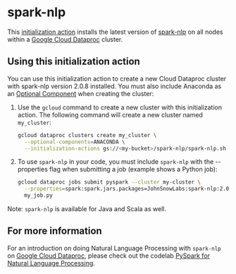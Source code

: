 # spark-nlp

This [initialization action](https://cloud.google.com/dataproc/init-actions) installs the latest version of [spark-nlp](https://github.com/JohnSnowLabs/spark-nlp)
on all nodes within a [Google Cloud Dataproc](https://cloud.google.com/dataproc) cluster.

## Using this initialization action

You can use this initialization action to create a new Cloud Dataproc cluster with spark-nlp version 2.0.8 installed. You must also include Anaconda as an [Optional Component](https://cloud.google.com/dataproc/docs/concepts/components/overview) when creating the cluster:

1. Use the `gcloud` command to create a new cluster with this initialization action.  The following command will create a new cluster named `my_cluster`:

    ```bash
    gcloud dataproc clusters create my_cluster \
      --optional-components=ANACONDA \
      --initialization-actions gs://<my-bucket>/spark-nlp/spark-nlp.sh
    ```
2. To use `spark-nlp` in your code, you must include `spark-nlp` with the --properties flag when submitting a job (example shows a Python job):

    ```bash
    gcloud dataproc jobs submit pyspark --cluster my-cluster \
      --properties=spark:spark.jars.packages=JohnSnowLabs:spark-nlp:2.0.8 \
      my_job.py
    ```

Note: `spark-nlp` is available for Java and Scala as well. 

## For more information

For an introduction on doing Natural Language Processing with `spark-nlp` on [Google Cloud Dataproc](https://cloud.google.com/dataproc), please check out the codelab [PySpark for Natural Language Processing](https://codelabs.developers.google.com/codelabs/spark-nlp/#0).
